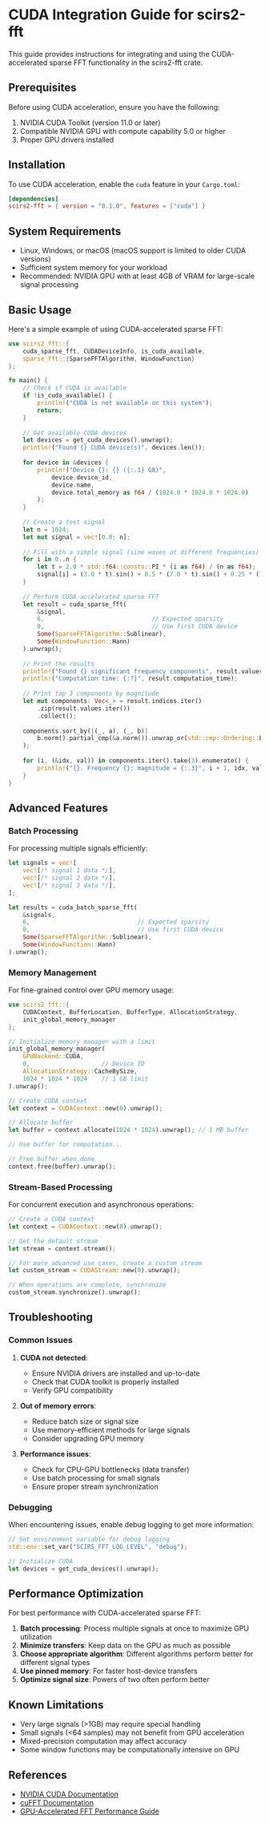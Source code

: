 # CUDA Integration Guide for scirs2-fft

This guide provides instructions for integrating and using the CUDA-accelerated sparse FFT functionality in the scirs2-fft crate.

## Prerequisites

Before using CUDA acceleration, ensure you have the following:

1. NVIDIA CUDA Toolkit (version 11.0 or later)
2. Compatible NVIDIA GPU with compute capability 5.0 or higher
3. Proper GPU drivers installed

## Installation

To use CUDA acceleration, enable the `cuda` feature in your `Cargo.toml`:

```toml
[dependencies]
scirs2-fft = { version = "0.1.0", features = ["cuda"] }
```

## System Requirements

- Linux, Windows, or macOS (macOS support is limited to older CUDA versions)
- Sufficient system memory for your workload
- Recommended: NVIDIA GPU with at least 4GB of VRAM for large-scale signal processing

## Basic Usage

Here's a simple example of using CUDA-accelerated sparse FFT:

```rust
use scirs2_fft::{
    cuda_sparse_fft, CUDADeviceInfo, is_cuda_available,
    sparse_fft::{SparseFFTAlgorithm, WindowFunction}
};

fn main() {
    // Check if CUDA is available
    if !is_cuda_available() {
        println!("CUDA is not available on this system");
        return;
    }
    
    // Get available CUDA devices
    let devices = get_cuda_devices().unwrap();
    println!("Found {} CUDA device(s)", devices.len());
    
    for device in &devices {
        println!("Device {}: {} ({:.1} GB)", 
            device.device_id, 
            device.name, 
            device.total_memory as f64 / (1024.0 * 1024.0 * 1024.0)
        );
    }
    
    // Create a test signal
    let n = 1024;
    let mut signal = vec![0.0; n];
    
    // Fill with a simple signal (sine waves at different frequencies)
    for i in 0..n {
        let t = 2.0 * std::f64::consts::PI * (i as f64) / (n as f64);
        signal[i] = (3.0 * t).sin() + 0.5 * (7.0 * t).sin() + 0.25 * (15.0 * t).sin();
    }
    
    // Perform CUDA-accelerated sparse FFT
    let result = cuda_sparse_fft(
        &signal,
        6,                              // Expected sparsity
        0,                              // Use first CUDA device
        Some(SparseFFTAlgorithm::Sublinear),
        Some(WindowFunction::Hann)
    ).unwrap();
    
    // Print the results
    println!("Found {} significant frequency components", result.values.len());
    println!("Computation time: {:?}", result.computation_time);
    
    // Print top 3 components by magnitude
    let mut components: Vec<_> = result.indices.iter()
        .zip(result.values.iter())
        .collect();
    
    components.sort_by(|(_, a), (_, b)| 
        b.norm().partial_cmp(&a.norm()).unwrap_or(std::cmp::Ordering::Equal)
    );
    
    for (i, (&idx, val)) in components.iter().take(3).enumerate() {
        println!("{}. Frequency {}: magnitude = {:.3}", i + 1, idx, val.norm());
    }
}
```

## Advanced Features

### Batch Processing

For processing multiple signals efficiently:

```rust
let signals = vec![
    vec![/* signal 1 data */],
    vec![/* signal 2 data */],
    vec![/* signal 3 data */],
];

let results = cuda_batch_sparse_fft(
    &signals,
    6,                              // Expected sparsity
    0,                              // Use first CUDA device
    Some(SparseFFTAlgorithm::Sublinear),
    Some(WindowFunction::Hann)
).unwrap();
```

### Memory Management

For fine-grained control over GPU memory usage:

```rust
use scirs2_fft::{
    CUDAContext, BufferLocation, BufferType, AllocationStrategy,
    init_global_memory_manager
};

// Initialize memory manager with a limit
init_global_memory_manager(
    GPUBackend::CUDA,
    0,                    // Device ID
    AllocationStrategy::CacheBySize,
    1024 * 1024 * 1024    // 1 GB limit
).unwrap();

// Create CUDA context
let context = CUDAContext::new(0).unwrap();

// Allocate buffer
let buffer = context.allocate(1024 * 1024).unwrap(); // 1 MB buffer

// Use buffer for computation...

// Free buffer when done
context.free(buffer).unwrap();
```

### Stream-Based Processing

For concurrent execution and asynchronous operations:

```rust
// Create a CUDA context
let context = CUDAContext::new(0).unwrap();

// Get the default stream
let stream = context.stream();

// For more advanced use cases, create a custom stream
let custom_stream = CUDAStream::new(0).unwrap();

// When operations are complete, synchronize
custom_stream.synchronize().unwrap();
```

## Troubleshooting

### Common Issues

1. **CUDA not detected**:
   - Ensure NVIDIA drivers are installed and up-to-date
   - Check that CUDA toolkit is properly installed
   - Verify GPU compatibility

2. **Out of memory errors**:
   - Reduce batch size or signal size
   - Use memory-efficient methods for large signals
   - Consider upgrading GPU memory

3. **Performance issues**:
   - Check for CPU-GPU bottlenecks (data transfer)
   - Use batch processing for small signals
   - Ensure proper stream synchronization

### Debugging

When encountering issues, enable debug logging to get more information:

```rust
// Set environment variable for debug logging
std::env::set_var("SCIRS_FFT_LOG_LEVEL", "debug");

// Initialize CUDA
let devices = get_cuda_devices().unwrap();
```

## Performance Optimization

For best performance with CUDA-accelerated sparse FFT:

1. **Batch processing**: Process multiple signals at once to maximize GPU utilization
2. **Minimize transfers**: Keep data on the GPU as much as possible
3. **Choose appropriate algorithm**: Different algorithms perform better for different signal types
4. **Use pinned memory**: For faster host-device transfers
5. **Optimize signal size**: Powers of two often perform better

## Known Limitations

- Very large signals (>1GB) may require special handling
- Small signals (<64 samples) may not benefit from GPU acceleration
- Mixed-precision computation may affect accuracy
- Some window functions may be computationally intensive on GPU

## References

- [NVIDIA CUDA Documentation](https://docs.nvidia.com/cuda/)
- [cuFFT Documentation](https://docs.nvidia.com/cuda/cufft/index.html)
- [GPU-Accelerated FFT Performance Guide](https://developer.nvidia.com/blog/gpu-accelerated-fft-performance/)